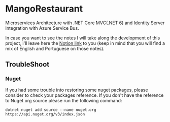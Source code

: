 # MangoRestaurant
Microservices Architecture with .NET Core MVC(.NET 6) and Identity Server Integration with Azure Service Bus.

In case you want to see the notes I will take along the development of this project, I'll leave here the [Notion link](https://thoracic-lake-895.notion.site/MicroServices-14ec1275fe4d443fbcd6a4b2dc01d540) to you (keep in mind that you will find a mix of English and Portuguese on those notes).

## TroubleShoot
### Nuget
If you had some trouble into restoring some nuget packages, please consider to check your packages reference. If you don't have the reference to Nuget.org source please run the following command:

```
dotnet nuget add source --name nuget.org https://api.nuget.org/v3/index.json
```